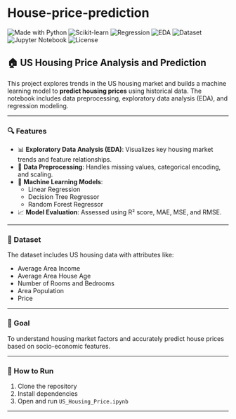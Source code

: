 # House-price-prediction

![Made with Python](https://img.shields.io/badge/Made%20with-Python-1f425f.svg)
![Scikit-learn](https://img.shields.io/badge/Machine%20Learning-scikit--learn-blue)
![Regression](https://img.shields.io/badge/Model-Regression-green)
![EDA](https://img.shields.io/badge/EDA-Exploratory%20Data%20Analysis-yellow)
![Dataset](https://img.shields.io/badge/Dataset-US%20Housing%20Data-lightgrey)
![Jupyter Notebook](https://img.shields.io/badge/Notebook-Jupyter-yellow)
![License](https://img.shields.io/badge/License-MIT-green)


## 🏠 US Housing Price Analysis and Prediction

This project explores trends in the US housing market and builds a machine learning model to **predict housing prices** using historical data. The notebook includes data preprocessing, exploratory data analysis (EDA), and regression modeling.

---

### 🔍 Features
- 📊 **Exploratory Data Analysis (EDA)**: Visualizes key housing market trends and feature relationships.
- 🧼 **Data Preprocessing**: Handles missing values, categorical encoding, and scaling.
- 🧠 **Machine Learning Models**:
  - Linear Regression
  - Decision Tree Regressor
  - Random Forest Regressor
- 📈 **Model Evaluation**: Assessed using R² score, MAE, MSE, and RMSE.

---

### 📁 Dataset
The dataset includes US housing data with attributes like:
- Average Area Income
- Average Area House Age
- Number of Rooms and Bedrooms
- Area Population
- Price

---

### 🎯 Goal
To understand housing market factors and accurately predict house prices based on socio-economic features.

---

### 🚀 How to Run
1. Clone the repository
2. Install dependencies
3. Open and run `US_Housing_Price.ipynb`

---
